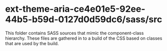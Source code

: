 # ext-theme-aria-ce4e01e5-92ee-44b5-b59d-0127d0d59dc6/sass/src

This folder contains SASS sources that mimic the component-class hierarchy. These files
are gathered in to a build of the CSS based on classes that are used by the build.
